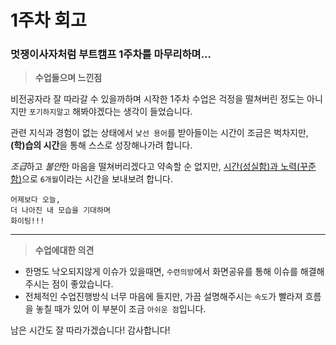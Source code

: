 # 1주차 회고

### 멋쟁이사자처럼 부트캠프 1주차를 마무리하며... <br />

>**수업들으며 느낀점**<br />

비전공자라 잘 따라갈 수 있을까하며 시작한 1주차 수업은 걱정을 떨쳐버린 정도는 아니지만 `포기하지말고` 해봐야겠다는 생각이 들었습니다. <br />

관련 지식과 경험이 없는 상태에서 `낯선 용어`를 받아들이는 시간이 조금은 벅차지만, **(학)습의 시간**을 통해 스스로 성장해나가려 합니다. <br />

*조급*하고 *불안*한 마음을 떨쳐버리겠다고 약속할 순 없지만, <ins>시간(성실함)과 노력(꾸준함)</ins>으로 `6개월`이라는 시간을 보내보려 합니다.

```
어제보다 오늘,
더 나아진 내 모습을 기대하며
화이팅!!!
```
---
>**수업에대한 의견**<br />

* 한명도 낙오되지않게 이슈가 있을때면, `수련의방`에서 화면공유를 통해 이슈를 해결해주시는 점이 좋았습니다. <br />
* 전체적인 수업진행방식 너무 마음에 들지만, 가끔 설명해주시는 `속도`가 빨라져 흐름을 놓칠 때가 있어 이 부분이 조금 `아쉬운 점`입니다.<br />

남은 시간도 잘 따라가겠습니다! 감사합니다!
